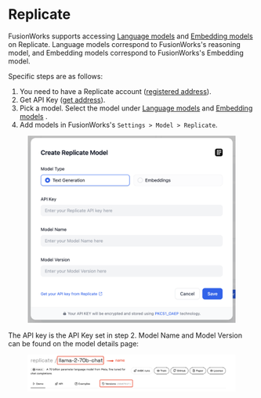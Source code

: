 # Replicate

FusionWorks supports accessing [Language models](https://replicate.com/collections/language-models) and [Embedding models](https://replicate.com/collections/embedding-models) on Replicate. Language models correspond to FusionWorks's reasoning model, and Embedding models correspond to FusionWorks's Embedding model.



Specific steps are as follows:

1. You need to have a Replicate account ([registered address](https://replicate.com/signin?next=/docs)).
2. Get API Key ([get address](https://replicate.com/signin?next=/docs)).
3. Pick a model. Select the model under [Language models](https://replicate.com/collections/language-models) and [Embedding models](https://replicate.com/collections/embedding-models) .
4. Add models in FusionWorks's `Settings > Model > Replicate`.

<figure><img src="/en/.gitbook/assets/guides/model-configuration/replicate/set-up-replicate.png" alt=""><figcaption></figcaption></figure>

The API key is the API Key set in step 2. Model Name and Model Version can be found on the model details page:

<figure><img src="/en/.gitbook/assets/guides/model-configuration/replicate/replicate-version.png" alt=""><figcaption></figcaption></figure>
